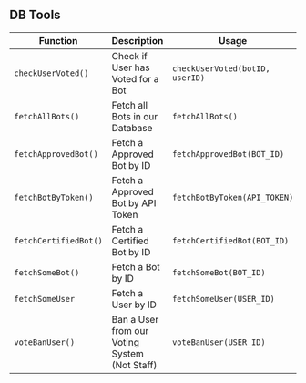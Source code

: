 ## DB Tools
| Function                | Description                                   | Usage                                           | Example                                         |
|-------------------------|-----------------------------------------------|-------------------------------------------------|-------------------------------------------------|
| `checkUserVoted()`      | Check if User has Voted for a Bot             | `checkUserVoted(botID, userID)`                 | `checkUserVoted(815553000470478850, 510065483693817867)`  |
| `fetchAllBots()`        | Fetch all Bots in our Database                | `fetchAllBots()`                                | `fetchAllBots()`                                |
| `fetchApprovedBot()`    | Fetch a Approved Bot by ID                    | `fetchApprovedBot(BOT_ID)`                      | `fetchApprovedBot(815553000470478850)`          |
| `fetchBotByToken()`     | Fetch a Approved Bot by API Token             | `fetchBotByToken(API_TOKEN)`                    | `fetchBotByToken(SOME_INFINITY_API_TOKEN)`      |
| `fetchCertifiedBot()`   | Fetch a Certified Bot by ID                   | `fetchCertifiedBot(BOT_ID)`                     | `fetchCertifiedBot(815553000470478850)`         |
| `fetchSomeBot()`        | Fetch a Bot by ID                             | `fetchSomeBot(BOT_ID)`                          | `fetchSomeBot(815553000470478850)`              |
| `fetchSomeUser`         | Fetch a User by ID                            | `fetchSomeUser(USER_ID)`                        | `fetchSomeUser(510065483693817867)`             |
| `voteBanUser()`         | Ban a User from our Voting System (Not Staff) | `voteBanUser(USER_ID)`                          | `voteBanUser(510065483693817867)`               |